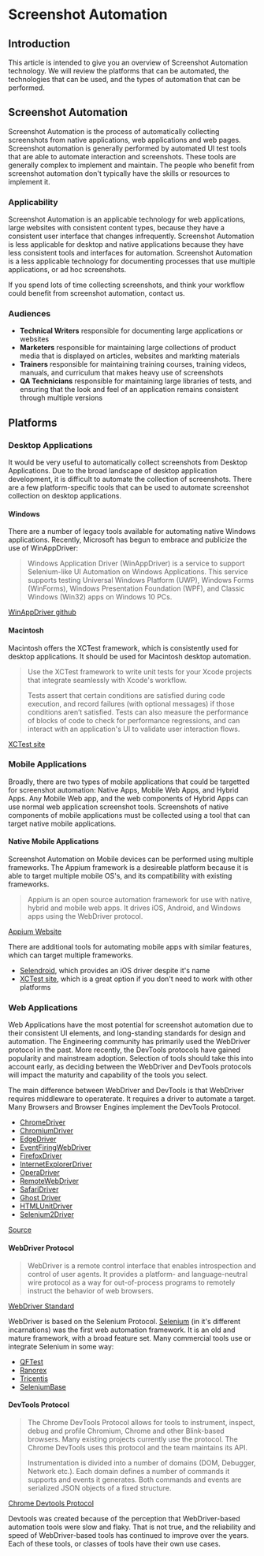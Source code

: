 # Screenshot Automation

## Introduction

This article is intended to give you an overview of Screenshot Automation technology. We will review the platforms that can be automated, the technologies that can be used, and the types of automation that can be performed.

## Screenshot Automation

Screenshot Automation is the process of automatically collecting screenshots from native applications, web applications and web pages. Screenshot automation is generally performed by automated UI test tools that are able to automate interaction and screenshots. These tools are generally complex to implement and maintain. The people who benefit from screenshot automation don't typically have the skills or resources to implement it.

### Applicability

Screenshot Automation is an applicable technology for web applications, large websites with consistent content types, because they have a consistent user interface that changes infrequently. Screenshot Automation is less applicable for desktop and native applications because they have less consistent tools and interfaces for automation. Screenshot Automation is a less applicable technology for documenting processes that use multiple applications, or ad hoc screenshots.

If you spend lots of time collecting screenshots, and think your workflow could benefit from screenshot automation, contact us.

### Audiences

* **Technical Writers** responsible for documenting large applications or websites
* **Marketers** responsible for maintaining large collections of product media that is displayed on articles, websites and markting materials
* **Trainers** responsible for maintaining training courses, training videos, manuals, and curriculum that makes heavy use of screenshots
* **QA Technicians** responsible for maintaining large libraries of tests, and ensuring that the look and feel of an application remains consistent through multiple versions

## Platforms

### Desktop Applications

It would be very useful to automatically collect screenshots from Desktop Applications. Due to the broad landscape of desktop application development, it is difficult to automate the collection of screenshots. There are a few platform-specific tools that can be used to automate screenshot collection on desktop applications.

#### Windows

There are a number of legacy tools available for automating native Windows applications. Recently, Microsoft has begun to embrace and publicize the use of WinAppDriver:

> Windows Application Driver (WinAppDriver) is a service to support Selenium-like UI Automation on Windows Applications. This service supports testing Universal Windows Platform (UWP), Windows Forms (WinForms), Windows Presentation Foundation (WPF), and Classic Windows (Win32) apps on Windows 10 PCs.

[WinAppDriver github](https://github.com/microsoft/WinAppDriver)

#### Macintosh

Macintosh offers the XCTest framework, which is consistently used for desktop applications. It should be used for Macintosh desktop automation. 

> Use the XCTest framework to write unit tests for your Xcode projects that integrate seamlessly with Xcode's workflow.
>
> Tests assert that certain conditions are satisfied during code execution, and record failures (with optional messages) if those conditions aren’t satisfied. Tests can also measure the performance of blocks of code to check for performance regressions, and can interact with an application's UI to validate user interaction flows.

[XCTest site](https://developer.apple.com/documentation/xctest)

### Mobile Applications

Broadly, there are two types of mobile applications that could be targetted for screenshot automation: Native Apps, Mobile Web Apps, and Hybrid Apps. Any Mobile Web app, and the web components of Hybrid Apps can use normal web application screenshot tools. Screenshots of native components of mobile applications must be collected using a tool that can target native mobile applications.

#### Native Mobile Applications

Screenshot Automation on Mobile devices can be performed using multiple frameworks. The Appium framework is a desireable platform because it is able to target multiple mobile OS's, and its compatibility with existing frameworks.

> Appium is an open source automation framework for use with native, hybrid and mobile web apps. It drives iOS, Android, and Windows apps using the WebDriver protocol.

[Appium Website](https://appium.io/index.html)

There are additional tools for automating mobile apps with similar features, which can target multiple frameworks. 

* [Selendroid](http://selendroid.io/), which provides an iOS driver despite it's name
* [XCTest site](https://developer.apple.com/documentation/xctest), which is a great option if you don't need to work with other platforms

### Web Applications

Web Applications have the most potential for screenshot automation due to their consistent UI elements, and long-standing standards for design and automation. The Engineering community has primarily used the WebDriver protocol in the past. More recently, the DevTools protocols have gained popularity and mainstream adoption. Selection of tools should take this into account early, as deciding between the WebDriver and DevTools protocols will impact the maturity and capability of the tools you select.

The main difference between WebDriver and DevTools is that WebDriver requires middleware to operaterate. It requires a driver to automate a target. Many Browsers and Browser Engines implement the DevTools Protocol.

* [ChromeDriver](https://chromedriver.chromium.org/)
* [ChromiumDriver](https://www.selenium.dev/selenium/docs/api/java/org/openqa/selenium/chromium/ChromiumDriver.html)
* [EdgeDriver](https://www.selenium.dev/selenium/docs/api/java/org/openqa/selenium/edge/EdgeDriver.html) 
* [EventFiringWebDriver](https://www.selenium.dev/selenium/docs/api/java/org/openqa/selenium/support/events/EventFiringWebDriver.html)
* [FirefoxDriver](https://www.selenium.dev/selenium/docs/api/java/org/openqa/selenium/firefox/FirefoxDriver.html)
* [InternetExplorerDriver](https://www.selenium.dev/selenium/docs/api/java/org/openqa/selenium/ie/InternetExplorerDriver.html)
* [OperaDriver](https://www.selenium.dev/selenium/docs/api/java/org/openqa/selenium/opera/OperaDriver.html)
* [RemoteWebDriver](https://www.selenium.dev/selenium/docs/api/java/org/openqa/selenium/remote/RemoteWebDriver.html)
* [SafariDriver](https://www.selenium.dev/selenium/docs/api/java/org/openqa/selenium/safari/SafariDriver.html)
* [Ghost Driver](https://github.com/detro/ghostdriver)
* [HTMLUnitDriver](https://github.com/SeleniumHQ/htmlunit-driver)
* [Selenium2Driver](https://mink.behat.org/en/latest/drivers/selenium2.html)

[Source](https://www.programsbuzz.com/article/different-types-drivers-available-selenium-webdriver)

#### WebDriver Protocol

> WebDriver is a remote control interface that enables introspection and control of user agents. It provides a platform- and language-neutral wire protocol as a way for out-of-process programs to remotely instruct the behavior of web browsers.

[WebDriver Standard](https://www.w3.org/TR/webdriver/)

WebDriver is based on the Selenium Protocol. [Selenium](https://www.selenium.dev/) (in it's different incarnations) was the first web automation framework. It is an old and mature framework, with a broad feature set. Many commercial tools use or integrate Selenium in some way:

* [QFTest](https://www.qfs.de/en.html)
* [Ranorex](https://www.ranorex.com/selenium-webdriver-integration/)
* [Tricentis](https://www.tricentis.com/integrations/selenium/)
* [SeleniumBase](https://seleniumbase.io/)

#### DevTools Protocol

> The Chrome DevTools Protocol allows for tools to instrument, inspect, debug and profile Chromium, Chrome and other Blink-based browsers. Many existing projects currently use the protocol. The Chrome DevTools uses this protocol and the team maintains its API.
>
> Instrumentation is divided into a number of domains (DOM, Debugger, Network etc.). Each domain defines a number of commands it supports and events it generates. Both commands and events are serialized JSON objects of a fixed structure.

[Chrome Devtools Protocol](https://chromedevtools.github.io/devtools-protocol/)

Devtools was created because of the perception that WebDriver-based automation tools were slow and flaky. That is not true, and the reliability and speed of WebDriver-based tools has continued to improve over the years. Each of these tools, or classes of tools have their own use cases. 


